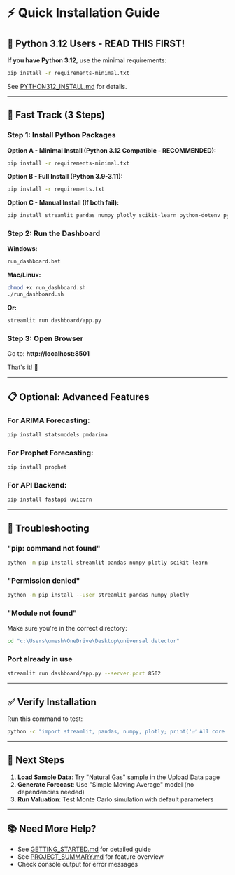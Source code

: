# ⚡ Quick Installation Guide

## 🐍 Python 3.12 Users - READ THIS FIRST!

**If you have Python 3.12**, use the minimal requirements:
```bash
pip install -r requirements-minimal.txt
```

See [PYTHON312_INSTALL.md](PYTHON312_INSTALL.md) for details.

---

## 🚀 Fast Track (3 Steps)

### Step 1: Install Python Packages

**Option A - Minimal Install (Python 3.12 Compatible - RECOMMENDED):**
```bash
pip install -r requirements-minimal.txt
```

**Option B - Full Install (Python 3.9-3.11):**
```bash
pip install -r requirements.txt
```

**Option C - Manual Install (If both fail):**
```bash
pip install streamlit pandas numpy plotly scikit-learn python-dotenv pyyaml
```

### Step 2: Run the Dashboard

**Windows:**
```bash
run_dashboard.bat
```

**Mac/Linux:**
```bash
chmod +x run_dashboard.sh
./run_dashboard.sh
```

**Or:**
```bash
streamlit run dashboard/app.py
```

### Step 3: Open Browser

Go to: **http://localhost:8501**

That's it! 🎉

---

## 📋 Optional: Advanced Features

### For ARIMA Forecasting:
```bash
pip install statsmodels pmdarima
```

### For Prophet Forecasting:
```bash
pip install prophet
```

### For API Backend:
```bash
pip install fastapi uvicorn
```

---

## 🐛 Troubleshooting

### "pip: command not found"
```bash
python -m pip install streamlit pandas numpy plotly scikit-learn
```

### "Permission denied"
```bash
python -m pip install --user streamlit pandas numpy plotly
```

### "Module not found"
Make sure you're in the correct directory:
```bash
cd "c:\Users\umesh\OneDrive\Desktop\universal detector"
```

### Port already in use
```bash
streamlit run dashboard/app.py --server.port 8502
```

---

## ✅ Verify Installation

Run this command to test:
```bash
python -c "import streamlit, pandas, numpy, plotly; print('✅ All core packages installed!')"
```

---

## 🎯 Next Steps

1. **Load Sample Data**: Try "Natural Gas" sample in the Upload Data page
2. **Generate Forecast**: Use "Simple Moving Average" model (no dependencies needed)
3. **Run Valuation**: Test Monte Carlo simulation with default parameters

---

## 📚 Need More Help?

- See [GETTING_STARTED.md](GETTING_STARTED.md) for detailed guide
- See [PROJECT_SUMMARY.md](PROJECT_SUMMARY.md) for feature overview
- Check console output for error messages
